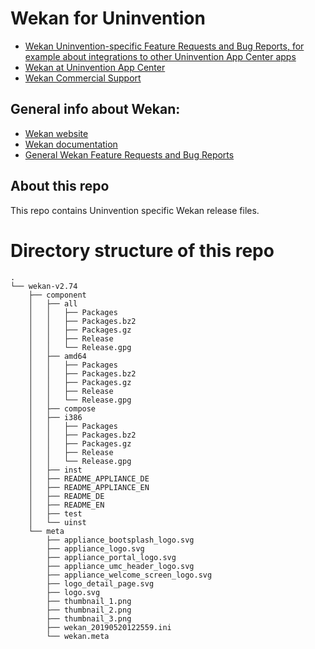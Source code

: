 # Wekan for Uninvention

- [Wekan Uninvention-specific Feature Requests and Bug Reports, for example about
  integrations to other Uninvention App Center apps](https://github.com/wekan/uninvention/issues)
- [Wekan at Uninvention App Center](https://www.univention.com/products/univention-app-center/app-catalog/wekan/)
- [Wekan Commercial Support](https://wekan.team)

## General info about Wekan:

- [Wekan website](https://wekan.github.io)
- [Wekan documentation](https://github.com/wekan/wekan/wiki)
- [General Wekan Feature Requests and Bug Reports](https://github.com/wekan/wekan/issues)

## About this repo

This repo contains Uninvention specific Wekan release files.

# Directory structure of this repo

```
.
└── wekan-v2.74
    ├── component
    │   ├── all
    │   │   ├── Packages
    │   │   ├── Packages.bz2
    │   │   ├── Packages.gz
    │   │   ├── Release
    │   │   └── Release.gpg
    │   ├── amd64
    │   │   ├── Packages
    │   │   ├── Packages.bz2
    │   │   ├── Packages.gz
    │   │   ├── Release
    │   │   └── Release.gpg
    │   ├── compose
    │   ├── i386
    │   │   ├── Packages
    │   │   ├── Packages.bz2
    │   │   ├── Packages.gz
    │   │   ├── Release
    │   │   └── Release.gpg
    │   ├── inst
    │   ├── README_APPLIANCE_DE
    │   ├── README_APPLIANCE_EN
    │   ├── README_DE
    │   ├── README_EN
    │   ├── test
    │   └── uinst
    └── meta
        ├── appliance_bootsplash_logo.svg
        ├── appliance_logo.svg
        ├── appliance_portal_logo.svg
        ├── appliance_umc_header_logo.svg
        ├── appliance_welcome_screen_logo.svg
        ├── logo_detail_page.svg
        ├── logo.svg
        ├── thumbnail_1.png
        ├── thumbnail_2.png
        ├── thumbnail_3.png
        ├── wekan_20190520122559.ini
        └── wekan.meta
```

